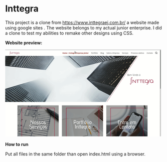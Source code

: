 # Inttegra

This project is a clone from https://www.inttegraej.com.br/ a website made using google sites . The website belongs to my actual junior enterprise. I did a clone to test my abilities to remake other designs using CSS.

**Website preview:**

<img src="preview.gif" alt="drawing" width="500"/>

**How to run**

Put all files in the same folder than open index.html using a browser.
